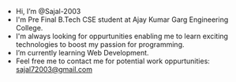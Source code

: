 - Hi, I’m @Sajal-2003
- I'm Pre Final B.Tech CSE student at Ajay Kumar Garg Engineering College.
- I'm always looking for oppurtunities enabling me to learn exciting technologies to boost my passion for programming.
- I’m currently learning Web Development.
- Feel free me to contact me for potential work oppurtunities: sajal72003@gmail.com

